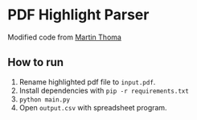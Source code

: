 # PDF Highlight Parser
Modified code from [Martin Thoma](https://stackoverflow.com/a/63686095)

## How to run
1. Rename highlighted pdf file to `input.pdf`.
2. Install dependencies with `pip -r requirements.txt`
3. `python main.py`
4. Open `output.csv` with spreadsheet program.